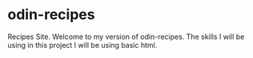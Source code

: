 # odin-recipes
Recipes Site.
    Welcome to my version of odin-recipes. The skills I will be using in this project I will be using basic html.